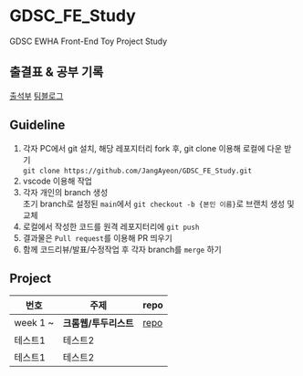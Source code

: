 # GDSC_FE_Study
GDSC EWHA Front-End Toy Project Study

## 출결표 & 공부 기록
[출석부](https://docs.google.com/document/d/1tGXloAp-MPz5soTXBmh9Wf0FcEfVt6omVMd_2fAQP0E/edit?usp=sharing)
[팀블로그](https://gdscewha.tistory.com/category/%EC%8A%A4%ED%84%B0%EB%94%94/Front-End%20%ED%86%A0%EC%9D%B4%20%ED%94%84%EB%A1%9C%EC%A0%9D%ED%8A%B8)
## Guideline
1. 각자 PC에서 git 설치, 해당 레포지터리 fork 후, git clone 이용해 로컬에 다운 받기 <br>
`git clone https://github.com/JangAyeon/GDSC_FE_Study.git`
2. vscode 이용해 작업<br>
3. 각자 개인의 branch 생성<br>
초기 branch로 설정된 `main`에서 `git checkout -b {본인 이름}`로 브랜치 생성 및 교체<br>
4. 로컬에서 작성한 코드를 원격 레포지터리에 `git push`<br>
5. 결과물은 `Pull request`를 이용해 PR 띄우기 <br>
6. 함께 코드리뷰/발표/수정작업 후 각자 branch를 `merge` 하기 

## Project
|번호|주제|repo|
|------|---|---|
|week 1 ~ |**크롬웹/투두리스트**|[repo](https://github.com/JangAyeon/GDSC_FE_Study/tree/main/vanilla-js-ChromeWeb)|
|테스트1|테스트2||
|테스트1|테스트2||
